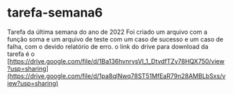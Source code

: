 # tarefa-semana6
Tarefa da última semana do ano de 2022
Foi criado um arquivo com a função soma e um arquivo de teste com um caso de sucesso e um caso de falha, com o devido relatório de erro.
o link do drive para download da tarefa é o [https://drive.google.com/file/d/1Ba136hvnrysVl_1_DtvdfTZy78HQX750/view?usp=sharing](https://drive.google.com/file/d/1pa8qlNwq78ST51MfEaR79n28AMBLbSxs/view?usp=sharing)
